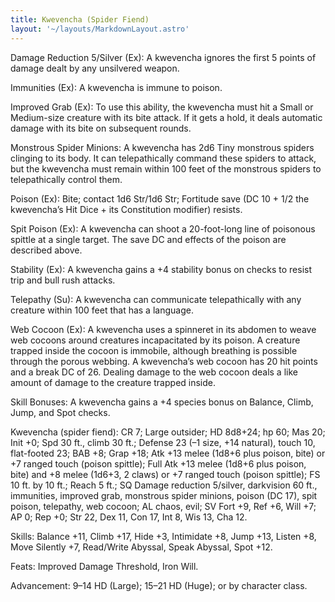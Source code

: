 ```yaml
---
title: Kwevencha (Spider Fiend)
layout: '~/layouts/MarkdownLayout.astro'
---
```

Damage Reduction 5/Silver (Ex): A kwevencha ignores the first 5 points of
damage dealt by any unsilvered weapon.

Immunities (Ex): A kwevencha is immune to poison.

Improved Grab (Ex): To use this ability, the kwevencha must hit a Small or
Medium-size creature with its bite attack. If it gets a hold, it deals
automatic damage with its bite on subsequent rounds.

Monstrous Spider Minions: A kwevencha has 2d6 Tiny monstrous spiders clinging
to its body. It can telepathically command these spiders to attack, but the
kwevencha must remain within 100 feet of the monstrous spiders to
telepathically control them.

Poison (Ex): Bite; contact 1d6 Str/1d6 Str; Fortitude save (DC 10 + 1/2 the
kwevencha’s Hit Dice + its Constitution modifier) resists.

Spit Poison (Ex): A kwevencha can shoot a 20-foot-long line of poisonous
spittle at a single target. The save DC and effects of the poison are
described above.

Stability (Ex): A kwevencha gains a +4 stability bonus on checks to resist
trip and bull rush attacks.

Telepathy (Su): A kwevencha can communicate telepathically with any creature
within 100 feet that has a language.

Web Cocoon (Ex): A kwevencha uses a spinneret in its abdomen to weave web
cocoons around creatures incapacitated by its poison. A creature trapped
inside the cocoon is immobile, although breathing is possible through the
porous webbing. A kwevencha’s web cocoon has 20 hit points and a break DC of
26. Dealing damage to the web cocoon deals a like amount of damage to the
creature trapped inside.

Skill Bonuses: A kwevencha gains a +4 species bonus on Balance, Climb, Jump,
and Spot checks.

Kwevencha (spider fiend): CR 7; Large outsider; HD 8d8+24; hp 60; Mas 20; Init
+0; Spd 30 ft., climb 30 ft.; Defense 23 (–1 size, +14 natural), touch 10,
flat-footed 23; BAB +8; Grap +18; Atk +13 melee (1d8+6 plus poison, bite) or
+7 ranged touch (poison spittle); Full Atk +13 melee (1d8+6 plus poison, bite)
and +8 melee (1d6+3, 2 claws) or +7 ranged touch (poison spittle); FS 10 ft.
by 10 ft.; Reach 5 ft.; SQ Damage reduction 5/silver, darkvision 60 ft.,
immunities, improved grab, monstrous spider minions, poison (DC 17), spit
poison, telepathy, web cocoon; AL chaos, evil; SV Fort +9, Ref +6, Will +7; AP
0; Rep +0; Str 22, Dex 11, Con 17, Int 8, Wis 13, Cha 12.

Skills: Balance +11, Climb +17, Hide +3, Intimidate +8, Jump +13, Listen +8,
Move Silently +7, Read/Write Abyssal, Speak Abyssal, Spot +12.

Feats: Improved Damage Threshold, Iron Will.

Advancement: 9–14 HD (Large); 15–21 HD (Huge); or by character class.

